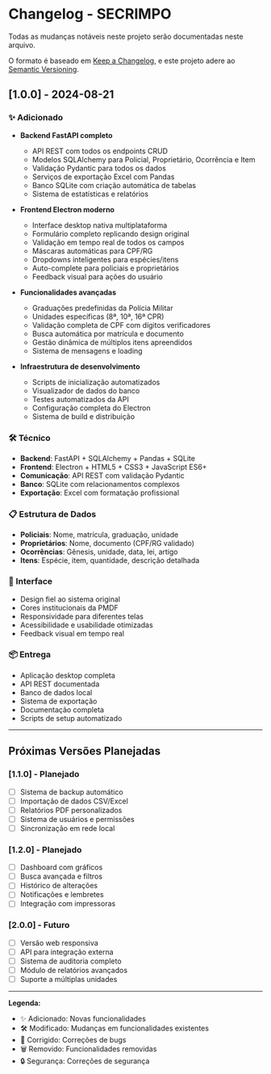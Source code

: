# Changelog - SECRIMPO

Todas as mudanças notáveis neste projeto serão documentadas neste arquivo.

O formato é baseado em [Keep a Changelog](https://keepachangelog.com/pt-BR/1.0.0/),
e este projeto adere ao [Semantic Versioning](https://semver.org/lang/pt-BR/).

## [1.0.0] - 2024-08-21

### ✨ Adicionado
- **Backend FastAPI completo**
  - API REST com todos os endpoints CRUD
  - Modelos SQLAlchemy para Policial, Proprietário, Ocorrência e Item
  - Validação Pydantic para todos os dados
  - Serviços de exportação Excel com Pandas
  - Banco SQLite com criação automática de tabelas
  - Sistema de estatísticas e relatórios

- **Frontend Electron moderno**
  - Interface desktop nativa multiplataforma
  - Formulário completo replicando design original
  - Validação em tempo real de todos os campos
  - Máscaras automáticas para CPF/RG
  - Dropdowns inteligentes para espécies/itens
  - Auto-complete para policiais e proprietários
  - Feedback visual para ações do usuário

- **Funcionalidades avançadas**
  - Graduações predefinidas da Polícia Militar
  - Unidades específicas (8ª, 10ª, 16ª CPR)
  - Validação completa de CPF com dígitos verificadores
  - Busca automática por matrícula e documento
  - Gestão dinâmica de múltiplos itens apreendidos
  - Sistema de mensagens e loading

- **Infraestrutura de desenvolvimento**
  - Scripts de inicialização automatizados
  - Visualizador de dados do banco
  - Testes automatizados da API
  - Configuração completa do Electron
  - Sistema de build e distribuição

### 🛠️ Técnico
- **Backend**: FastAPI + SQLAlchemy + Pandas + SQLite
- **Frontend**: Electron + HTML5 + CSS3 + JavaScript ES6+
- **Comunicação**: API REST com validação Pydantic
- **Banco**: SQLite com relacionamentos complexos
- **Exportação**: Excel com formatação profissional

### 📋 Estrutura de Dados
- **Policiais**: Nome, matrícula, graduação, unidade
- **Proprietários**: Nome, documento (CPF/RG validado)
- **Ocorrências**: Gênesis, unidade, data, lei, artigo
- **Itens**: Espécie, item, quantidade, descrição detalhada

### 🎯 Interface
- Design fiel ao sistema original
- Cores institucionais da PMDF
- Responsividade para diferentes telas
- Acessibilidade e usabilidade otimizadas
- Feedback visual em tempo real

### 📦 Entrega
- Aplicação desktop completa
- API REST documentada
- Banco de dados local
- Sistema de exportação
- Documentação completa
- Scripts de setup automatizado

---

## Próximas Versões Planejadas

### [1.1.0] - Planejado
- [ ] Sistema de backup automático
- [ ] Importação de dados CSV/Excel
- [ ] Relatórios PDF personalizados
- [ ] Sistema de usuários e permissões
- [ ] Sincronização em rede local

### [1.2.0] - Planejado
- [ ] Dashboard com gráficos
- [ ] Busca avançada e filtros
- [ ] Histórico de alterações
- [ ] Notificações e lembretes
- [ ] Integração com impressoras

### [2.0.0] - Futuro
- [ ] Versão web responsiva
- [ ] API para integração externa
- [ ] Sistema de auditoria completo
- [ ] Módulo de relatórios avançados
- [ ] Suporte a múltiplas unidades

---

**Legenda:**
- ✨ Adicionado: Novas funcionalidades
- 🛠️ Modificado: Mudanças em funcionalidades existentes
- 🐛 Corrigido: Correções de bugs
- 🗑️ Removido: Funcionalidades removidas
- 🔒 Segurança: Correções de segurança
